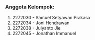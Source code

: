 ### Anggota Kelompok:
1. 2272030 - Samuel Setyawan Prakasa
2. 2272034 - Joni Hendrawan
3. 2272038 - Julyanto Jie
4. 2272045 - Jonathan Immanuel
